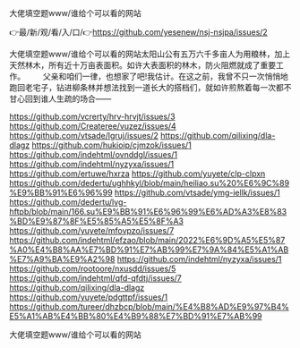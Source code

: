 大佬填空题www/谁给个可以看的网站

👉最/新/观/看/入/口/👉https://github.com/yesenew/nsj-nsjpa/issues/2

大佬填空题www/谁给个可以看的网站太阳山公有五万六千多亩人为用粮林，加上天然林木，所有近十万亩表面积。如许大表面积的林木，防火阻燃就成了重要工作。
　　父亲和咱们一律，也想家了吧!我估计。在这之前，我曾不只一次悄悄地跑回老宅子，钻进柳条林并想法找到一道长大的搭档们，就如许煎熬着每一次都不甘心回到谁人生疏的场合——


https://github.com/vcrerty/hrv-hrvjt/issues/3
https://github.com/Createree/vuzez/issues/4
https://github.com/vtsade/lgruj/issues/2
https://github.com/qilixing/dla-dlagz
https://github.com/hukioip/cjmzok/issues/1
https://github.com/indehtml/ovnddgl/issues/1
https://github.com/indehtml/nyzyxa/issues/1
https://github.com/ertuwe/hxrza
https://github.com/yuyete/clp-clpxn
https://github.com/dedertu/ughhkyl/blob/main/heiliao.su%20%E6%9C%89%E9%BB%91%E6%96%99
https://github.com/vtsade/ymg-iellk/issues/1
https://github.com/dedertu/lvg-hftpb/blob/main/166.su%E9%BB%91%E6%96%99%E6%AD%A3%E8%83%BD%E9%87%8F%E5%85%A5%E5%8F%A3
https://github.com/yuyete/mfovpzo/issues/7
https://github.com/indehtml/efzao/blob/main/2022%E6%9D%A5%E5%87%A0%E4%B8%AA%E7%BD%91%E7%AB%99%E7%9A%84%E5%A1%AB%E7%A9%BA%E9%A2%98
https://github.com/indehtml/nyzyxa/issues/1
https://github.com/rootoore/nxusdd/issues/5
https://github.com/indehtml/qfd-qfdtj/issues/7
https://github.com/qilixing/dla-dlagz
https://github.com/yuyete/pdgttpf/issues/1
https://github.com/tureer/dhzbcp/blob/main/%E4%B8%AD%E9%97%B4%E5%A1%AB%E4%BB%80%E4%B9%88%E7%BD%91%E7%AB%99

大佬填空题www/谁给个可以看的网站
